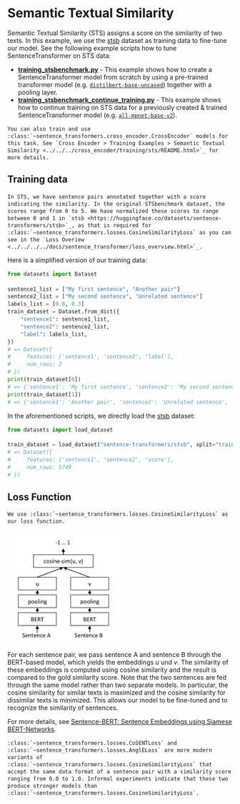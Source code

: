 # Semantic Textual Similarity

Semantic Textual Similarity (STS) assigns a score on the similarity of two texts. In this example, we use the [stsb](https://huggingface.co/datasets/sentence-transformers/stsb) dataset as training data to fine-tune our model. See the following example scripts how to tune SentenceTransformer on STS data:

- **[training_stsbenchmark.py](training_stsbenchmark.py)** - This example shows how to create a SentenceTransformer model from scratch by using a pre-trained transformer model (e.g. [`distilbert-base-uncased`](https://huggingface.co/distilbert/distilbert-base-uncased)) together with a pooling layer.
- **[training_stsbenchmark_continue_training.py](training_stsbenchmark_continue_training.py)** - This example shows how to continue training on STS data for a previously created & trained SentenceTransformer model (e.g. [`all-mpnet-base-v2`](https://huggingface.co/sentence-transformers/all-mpnet-base-v2)).

```{eval-rst}
You can also train and use :class:`~sentence_transformers.cross_encoder.CrossEncoder` models for this task. See `Cross Encoder > Training Examples > Semantic Textual Similarity <../../../cross_encoder/training/sts/README.html>`_ for more details.
```

## Training data

```{eval-rst}
In STS, we have sentence pairs annotated together with a score indicating the similarity. In the original STSbenchmark dataset, the scores range from 0 to 5. We have normalized these scores to range between 0 and 1 in `stsb <https://huggingface.co/datasets/sentence-transformers/stsb>`_, as that is required for :class:`~sentence_transformers.losses.CosineSimilarityLoss` as you can see in the `Loss Overiew <../../../../docs/sentence_transformer/loss_overview.html>`_.
```

Here is a simplified version of our training data:

```python
from datasets import Dataset

sentence1_list = ["My first sentence", "Another pair"]
sentence2_list = ["My second sentence", "Unrelated sentence"]
labels_list = [0.8, 0.3]
train_dataset = Dataset.from_dict({
    "sentence1": sentence1_list,
    "sentence2": sentence2_list,
    "label": labels_list,
})
# => Dataset({
#     features: ['sentence1', 'sentence2', 'label'],
#     num_rows: 2
# })
print(train_dataset[0])
# => {'sentence1': 'My first sentence', 'sentence2': 'My second sentence', 'label': 0.8}
print(train_dataset[1])
# => {'sentence1': 'Another pair', 'sentence2': 'Unrelated sentence', 'label': 0.3}
```

In the aforementioned scripts, we directly load the [stsb](https://huggingface.co/datasets/sentence-transformers/stsb) dataset:

```python
from datasets import load_dataset

train_dataset = load_dataset("sentence-transformers/stsb", split="train")
# => Dataset({
#     features: ['sentence1', 'sentence2', 'score'],
#     num_rows: 5749
# })
```

## Loss Function

```{eval-rst}
We use :class:`~sentence_transformers.losses.CosineSimilarityLoss` as our loss function.
```

<img src="https://raw.githubusercontent.com/UKPLab/sentence-transformers/master/docs/img/SBERT_Siamese_Network.png" alt="SBERT Siamese Network Architecture" width="250"/>

For each sentence pair, we pass sentence A and sentence B through the BERT-based model, which yields the embeddings *u* und *v*. The similarity of these embeddings is computed using cosine similarity and the result is compared to the gold similarity score. Note that the two sentences are fed through the same model rather than two separate models. In particular, the cosine similarity for similar texts is maximized and the cosine similarity for dissimilar texts is minimized. This allows our model to be fine-tuned and to recognize the similarity of sentences.

For more details, see [Sentence-BERT: Sentence Embeddings using Siamese BERT-Networks](https://arxiv.org/abs/1908.10084).

```{eval-rst}
:class:`~sentence_transformers.losses.CoSENTLoss` and :class:`~sentence_transformers.losses.AnglELoss` are more modern variants of :class:`~sentence_transformers.losses.CosineSimilarityLoss` that accept the same data format of a sentence pair with a similarity score ranging from 0.0 to 1.0. Informal experiments indicate that these two produce stronger models than :class:`~sentence_transformers.losses.CosineSimilarityLoss`.
```
